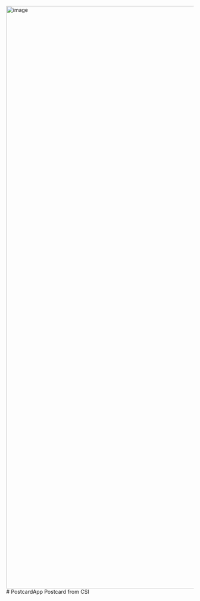 <img width="710" height="1560" alt="image" src="https://github.com/user-attachments/assets/52053852-6352-42c8-9673-25ff70b966f3" /># PostcardApp
Postcard from CSI
